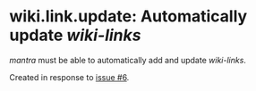 # wiki.link.update: Automatically update *wiki-links*

*mantra* must be able to automatically add and update *wiki-links*.

Created in response to [issue #6](https://github.com/mhatzl/mantra/issues/6).
